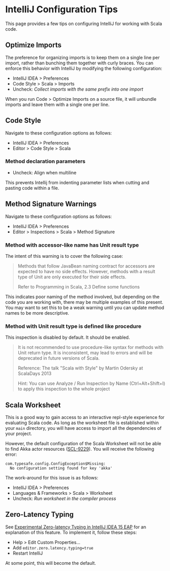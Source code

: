 # IntelliJ Configuration Tips

This page provides a few tips on configuring IntelliJ for working with Scala code.

## Optimize Imports

The preference for organizing imports is to keep them on a single line per import, rather than
bunching them together with curly braces.  You can enforce this behavior with IntelliJ by modifying
the following configuration:

* IntelliJ IDEA > Preferences
* Code Style > Scala > Imports
* Uncheck: *Collect imports with the same prefix into one import*

When you run Code > Optimize Imports on a source file, it will unbundle imports
and leave them with a single one per line.

## Code Style

Navigate to these configuration options as follows:

* IntelliJ IDEA > Preferences
* Editor > Code Style > Scala

### Method declaration parameters

* Uncheck: Align when multiline

This prevents Intellij from indenting parameter lists when cutting and pasting code within a file.

## Method Signature Warnings

Navigate to these configuration options as follows:

* IntelliJ IDEA > Preferences
* Editor > Inspections > Scala > Method Signature

### Method with accessor-like name has Unit result type

The intent of this warning is to cover the following case:

> Methods that follow JavaBean naming contract for accessors are expected to have no side effects.
> However, methods with a result type of Unit are only executed for their side effects.
>
> Refer to Programming in Scala, 2.3 Define some functions

This indicates poor naming of the method involved, but depending on the code you are working with,
there may be multiple examples of this present.  You may want to set this to be a weak warning until
you can update method names to be more descriptive.

### Method with Unit result type is defined like procedure

This inspection is disabled by default.  It should be enabled.

> It is not recommended to use procedure-like syntax for methods with Unit return type. It is
> inconsistent, may lead to errors and will be deprecated in future versions of Scala.
>
> Reference: The talk "Scala with Style" by Martin Odersky at ScalaDays 2013
>
> Hint: You can use Analyze / Run Inspection by Name (Ctrl+Alt+Shift+I) to apply this inspection
> to the whole project

## Scala Worksheet

This is a good way to gain access to an interactive repl-style experience for
evaluating Scala code.  As long as the worksheet file is established within
your `main` directory, you will have access to import all the dependencies of
your project.

However, the default configuration of the Scala Worksheet will not be able to find
Akka actor resources ([SCL-9229](https://youtrack.jetbrains.com/issue/SCL-9229)).
You will receive the following error:

```
com.typesafe.config.ConfigException$Missing:
  No configuration setting found for key 'akka'
```

The work-around for this issue is as follows:

* IntelliJ IDEA > Preferences
* Languages & Frameworks > Scala > Worksheet
* Uncheck: *Run worksheet in the compiler process*

## Zero-Latency Typing

See [Experimental Zero-latency Typing in IntelliJ IDEA 15 EAP] for an explanation of this feature.
To implement it, follow these steps:

* Help > Edit Custom Properties...
* Add `editor.zero.latency.typing=true`
* Restart IntelliJ

At some point, this will become the default.

[Experimental Zero-latency Typing in IntelliJ IDEA 15 EAP]: https://blog.jetbrains.com/idea/2015/08/experimental-zero-latency-typing-in-intellij-idea-15-eap/
